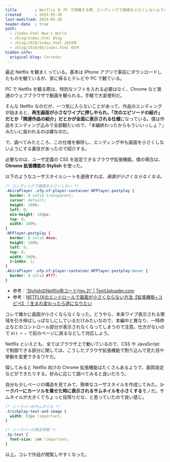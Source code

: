 ```yaml
---
title        : Netflix を PC で視聴する際、エンディングで画面を小さくしないようにする CSS 設定・ほか
created      : 2019-05-30
last-modified: 2019-05-30
header-date  : true
path:
  - /index.html Neo's World
  - /blog/index.html Blog
  - /blog/2019/index.html 2019年
  - /blog/2019/05/index.html 05月
hidden-info:
  original-blog: Corredor
---
```


最近 Netflix を観まくっている。基本は iPhone アプリで事前にダウンロードしたものを観ているが、家に帰るとテレビや PC で観ている。

PC で Netflix を観る際は、特別なソフトを入れる必要はなく、Chrome など普通のウェブブラウザで動画を観られる。手軽で大変便利だ。

そんな Netflix なのだが、一つ気に入らないことがあって、作品のエンディングが始まると、**再生画面が小さなワイプに押しやられ、「次のエピソードの紹介」だとか「関連作品の紹介」だとかが全面に表示される仕様**になっている。僕は作品をエンディング込みで全部観たいので、「本編終わったからもういいっしょ？」みたいに扱われるのは嫌なのだ。

で、調べてみたところ、この仕様を解除し、エンディング中も画面を小さくしないようにする裏技があったので紹介する。

必要なのは、ユーザ定義の CSS を設定できるブラウザ拡張機能。僕の場合は、**Chrome 拡張機能の Stylish** を使った。

以下のようなユーザスタイルシートを適用すれば、*画面が小さくならなくなる。*

```css
/* エンディングで画面を小さくしない */
.AkiraPlayer .nfp.nf-player-container.NFPlayer.postplay {
  border: 0 solid transparent;
  cursor: default;
  height: 100%;
  left: 0;
  min-height: 160px;
  top: 0;
  width: 100%;
}
.NFPlayer.postplay {
  border: 0 solid #eee;
  height: 100%;
  left: 0;
  top: 0;
  width: 100%;
  z-index: 2;
}
.AkiraPlayer .nfp.nf-player-container.NFPlayer.postplay:hover {
  border: 0 solid #fff;
}
```

- 参考：['StylishのNetflix用コード(rev.2)' | TextUploader.com](https://textuploader.com/dgrt6)
- 参考：[NETFLIXのエンドロールで画面が小さくならない方法【拡張機能+コピペ】 | 生まれ変わったら道になりたい](https://phantomcryptomining.com/netflix/netflix-endroll/)

コレで確かに画面が小さくならなくなった。どうやら、本来ワイプ表示される領域を引き伸ばしっぱなしにしているだけみたいなので、本編中と異なり、一時停止などのコントロール部分が表示されなくなってしまうので注意。仕方がないので `Alt + ←` で前のページに戻るなどして対応しよう。

Netflix といえども、全てはブラウザ上で動いているので、CSS や JavaScript で制御できる部分に関しては、こうしたブラウザ拡張機能で割り込んで見た目や挙動を変更できるワケだ。

探してみると Netflix 向けの Chrome 拡張機能はたくさんあるようで、画質設定などができたりする。好みに応じて調べてみると良いだろう。

自分も少しページの構造を見てみて、簡単なユーザスタイルを作成してみた。**シークバーにカーソルを乗せた時に表示されるサムネイルを小さくする**モノだ。サムネイルが大きくてちょっと目障りだな、と思っていたので良い感じ。

```css
/* シークバーのサムネイル */
.trickplay-text-and-image {
  width: 65px !important;
}

/* シークバーの再生時間 */
.tp-text {
  font-size: 1em !important;
}
```

以上。コレで作品が閲覧しやすくなった。
